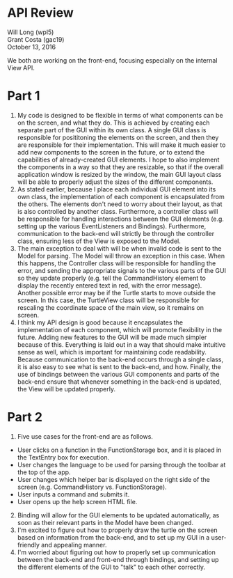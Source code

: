 API Review
==========
Will Long (wpl5)  
Grant Costa (gac19)  
October 13, 2016  

We both are working on the front-end, focusing especially on the
internal View API.

Part 1
======
1. My code is designed to be flexible in terms of what components can be
on the screen, and what they do. This is achieved by creating each
separate part of the GUI within its own class. A single GUI class is 
responsible for posititoning the elements on the screen, and then they
are responsible for their implementation. This will make it much easier
to add new components to the screen in the future, or to extend the
capabilities of already-created GUI elements. I hope to also implement 
the components in a way so that they are resizable, so that if the 
overall application window is resized by the window, the main GUI layout
class will be able to properly adjust the sizes of the different
components.  
2. As stated earlier, because I place each individual GUI element into
its own class, the implementation of each component is encapsulated
from the others. The elements don't need to worry about their layout, as
that is also controlled by another class. Furthermore, a controller
class will be responsible for handling interactions between the GUI
elements (e.g. setting up the various EventListeners and Bindings). 
Furthermore, communication to the back-end will strictly be through the
controller class, ensuring less of the View is exposed to the Model.
3. The main exception to deal with will be when invalid code is sent to
the Model for parsing. The Model will throw an exception in this case.
When this happens, the Controller class will be responsible for
handling the error, and sending the appropriate signals to the various
parts of the GUI so they update properly (e.g. tell the CommandHistory
element to display the recently entered text in red, with the error
message). Another possible error may be if the Turtle starts to move
outside the screen. In this case, the TurtleView class will be
responsible for rescaling the coordinate space of the main view, so it
remains on screen.  
4. I think my API design is good because it encapsulates the
implementation of each component, which will promote flexibility in the
future. Adding new features to the GUI will be made much simpler because
of this. Everything is laid out in a way that should make intuitive
sense as well, which is important for maintaining code readability.
Because communication to the back-end occurs through a single class, it
is also easy to see what is sent to the back-end, and how. Finally, the
use of bindings between the various GUI components and parts of the 
back-end ensure that whenever something in the back-end is updated, the
View will be updated properly.

Part 2
======
1. Five use cases for the front-end are as follows.
  * User clicks on a function in the FunctionStorage box, and it is 
  placed in the TextEntry box for execution.  
  * User changes the language to be used for parsing through the 
  toolbar at the top of the app.  
  * User changes which helper bar is displayed on the right side of the
  screen (e.g. CommandHistory vs. FunctionStorage).  
  * User inputs a command and submits it.  
  * User opens up the help screen HTML file.  
2. Binding will allow for the GUI elements to be updated automatically,
as soon as their relevant parts in the Model have been changed.
3. I'm excited to figure out how to properly draw the turtle on the
screen based on information from the back-end, and to set up my GUI
in a user-friendly and appealing manner.
4. I'm worried about figuring out how to properly set up communication
between the back-end and front-end through bindings, and setting up
the different elements of the GUI to "talk" to each other correctly.
